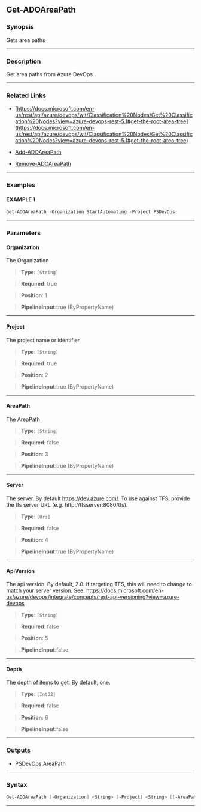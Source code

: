 Get-ADOAreaPath
---------------
### Synopsis
Gets area paths

---
### Description

Get area paths from Azure DevOps

---
### Related Links
* [https://docs.microsoft.com/en-us/rest/api/azure/devops/wit/Classification%20Nodes/Get%20Classification%20Nodes?view=azure-devops-rest-5.1#get-the-root-area-tree](https://docs.microsoft.com/en-us/rest/api/azure/devops/wit/Classification%20Nodes/Get%20Classification%20Nodes?view=azure-devops-rest-5.1#get-the-root-area-tree)



* [Add-ADOAreaPath](Add-ADOAreaPath.md)



* [Remove-ADOAreaPath](Remove-ADOAreaPath.md)



---
### Examples
#### EXAMPLE 1
```PowerShell
Get-ADOAreaPath -Organization StartAutomating -Project PSDevOps
```

---
### Parameters
#### **Organization**

The Organization



> **Type**: ```[String]```

> **Required**: true

> **Position**: 1

> **PipelineInput**:true (ByPropertyName)



---
#### **Project**

The project name or identifier.



> **Type**: ```[String]```

> **Required**: true

> **Position**: 2

> **PipelineInput**:true (ByPropertyName)



---
#### **AreaPath**

The AreaPath



> **Type**: ```[String]```

> **Required**: false

> **Position**: 3

> **PipelineInput**:true (ByPropertyName)



---
#### **Server**

The server.  By default https://dev.azure.com/.
To use against TFS, provide the tfs server URL (e.g. http://tfsserver:8080/tfs).



> **Type**: ```[Uri]```

> **Required**: false

> **Position**: 4

> **PipelineInput**:true (ByPropertyName)



---
#### **ApiVersion**

The api version.  By default, 2.0.
If targeting TFS, this will need to change to match your server version.
See: https://docs.microsoft.com/en-us/azure/devops/integrate/concepts/rest-api-versioning?view=azure-devops



> **Type**: ```[String]```

> **Required**: false

> **Position**: 5

> **PipelineInput**:false



---
#### **Depth**

The depth of items to get.  By default, one.



> **Type**: ```[Int32]```

> **Required**: false

> **Position**: 6

> **PipelineInput**:false



---
### Outputs
* PSDevOps.AreaPath




---
### Syntax
```PowerShell
Get-ADOAreaPath [-Organization] <String> [-Project] <String> [[-AreaPath] <String>] [[-Server] <Uri>] [[-ApiVersion] <String>] [[-Depth] <Int32>] [<CommonParameters>]
```
---
